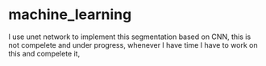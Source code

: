 # machine_learning
I use unet network to implement this segmentation based on CNN,
this is not compelete and under progress, whenever I have time I have to work on this and compelete it,
